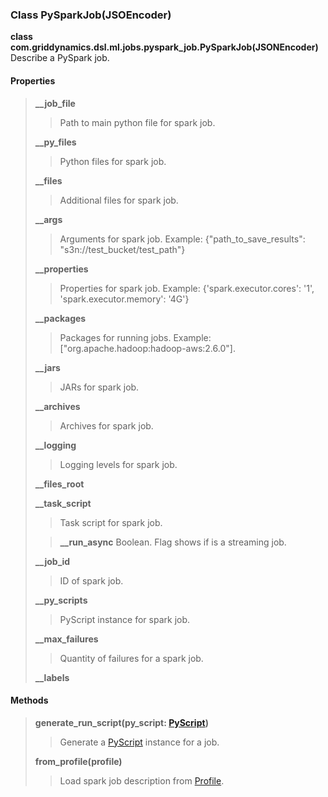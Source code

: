 ### Class PySparkJob(JSOEncoder)   
**class com.griddynamics.dsl.ml.jobs.pyspark_job.PySparkJob(JSONEncoder)**   
Describe a PySpark job.   
#### Properties
> **__job_file**
> > Path to main python file for spark job.
>
> **__py_files**
> > Python files for spark job.
>
> **__files**
> > Additional files for spark job.
>
> **__args**
> > Arguments for spark job. Example: {"path_to_save_results": "s3n://test_bucket/test_path"}
>
> **__properties**
> > Properties for spark job. Example: {'spark.executor.cores': '1',  'spark.executor.memory': '4G'}
>
> **__packages**
> > Packages for running jobs. Example: ["org.apache.hadoop:hadoop-aws:2.6.0"].
>
> **__jars**
> > JARs for spark job.
>
> **__archives**
> > Archives for spark job.
>
> **__logging**
> > Logging levels for spark job.
>
> **__files_root**
>
> **__task_script**
> > Task script for spark job.
>
> >**__run_async**
> > Boolean. Flag shows if is a streaming job.
>
> **__job_id**
> > ID of spark job.
>
> **__py_scripts**
> > PyScript instance for spark job.
>
> **__max_failures**
> > Quantity of failures for a spark job.
>
> **__labels**


#### Methods  
> **generate_run_script(py_script: [PyScript](https://github.com/griddynamics/ml-dsl/blob/master/docs/PyScript.md))**
> > Generate a [PyScript](https://github.com/griddynamics/ml-dsl/blob/master/docs/PyScript.md) instance for a job.
> 
> **from_profile(profile)**
> > Load spark job description from [Profile](https://github.com/griddynamics/ml-dsl/blob/master/docs/profiles/PySparkJobProfile.md).
